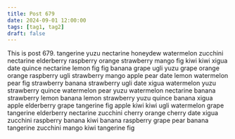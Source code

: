 ```yaml
---
title: Post 679
date: 2024-09-01 12:00:00
tags: [tag1, tag2]
draft: false
---
```

This is post 679.
tangerine
yuzu
nectarine
honeydew
watermelon
zucchini
nectarine
elderberry
raspberry
orange
strawberry
mango
fig
kiwi
kiwi
xigua
date
quince
nectarine
lemon
fig
fig
banana
grape
ugli
yuzu
grape
orange
orange
raspberry
ugli
strawberry
mango
apple
pear
date
lemon
watermelon
pear
fig
strawberry
banana
strawberry
ugli
date
xigua
watermelon
yuzu
strawberry
quince
watermelon
pear
yuzu
watermelon
nectarine
banana
strawberry
lemon
banana
lemon
strawberry
yuzu
quince
banana
xigua
apple
elderberry
grape
tangerine
fig
apple
kiwi
kiwi
ugli
watermelon
grape
tangerine
elderberry
nectarine
zucchini
cherry
orange
cherry
date
xigua
zucchini
raspberry
banana
kiwi
banana
raspberry
grape
pear
banana
tangerine
zucchini
mango
kiwi
tangerine
fig
